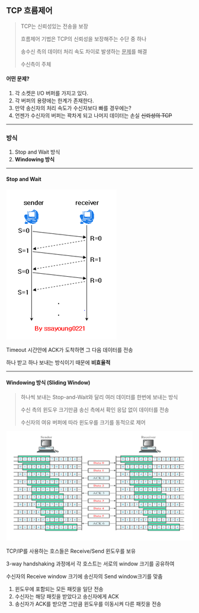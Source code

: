 ## TCP 흐름제어

> TCP는 신뢰성있는 전송을 보장
>
> 흐름제어 기법은 TCP의 신뢰성을 보장해주는 수단 중 하나
>
> 송수신 측의 데이터 처리 속도 차이로 발생하는 <u>문제</u>를 해결
>
> 수신측이 주체

#### 어떤 문제?

1. 각 소켓은 I/O 버퍼를 가지고 있다.
2. 각 버퍼의 용량에는 한계가 존재한다.
3. 만약 송신자의 처리 속도가 수신자보다 빠를 경우에는?
4. 언젠가 수신자의 버퍼는 꽉차게 되고 나머지 데이터는 손실 ~~신뢰성의 TCP~~ 

*****

### 방식

1. Stop and Wait 방식
2. **Windowing 방식**

*****

#### Stop and Wait

<img src="image\flow_control.png" alt="Stop_and_Wait" style="zoom:100%;" />

Timeout 시간안에 ACK가 도착하면 그 다음 데이터를 전송

하나 받고 하나 보내는 방식이기 때문에 **비효율적**

*****

#### Windowing 방식 (Sliding Window) 

> 하나씩 보내는 Stop-and-Wait와 달리 여러 데이터를 한번에 보내는 방식
>
> 수신 측의 윈도우 크기만큼 송신 측에서 확인 응답 없이 데이터를 전송
>
> 수신자의 여유 버퍼에 따라 윈도우를 크기를 동적으로 제어

<img src="image\sliding_window.png" alt="sliding_window" style="zoom:100%;" />

TCP/IP를 사용하는 호스들은 Receive/Send 윈도우를 보유

3-way handshaking 과정에서 각 호스트는 서로의 window 크기를 공유하여 

수신자의 Receive window 크기에 송신자의 Send window크기를 맞춤



1. 윈도우에 포함되는 모든 패킷을 일단 전송
2. 수신자는 해당 패킷을 받았다고 송신자에게 ACK
3. 송신자가 ACK를 받으면 그만큼 윈도우를 이동시켜 다른 패킷을 전송